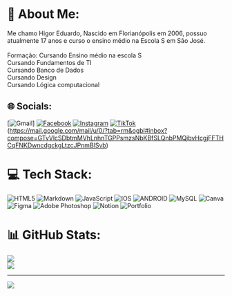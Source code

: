 # 💫 About Me:
Me chamo Higor Eduardo, Nascido em Florianópolis em 2006, possuo atualmente 17 anos e curso o ensino médio na Escola S em São José.<br><br>Formação: Cursando Ensino médio na escola S<br>Cursando Fundamentos de TI<br>Cursando Banco de Dados<br>Cursando Design<br>Cursando Lógica computacional


## 🌐 Socials:
[![Gmail](https://img.shields.io/badge/Gmail-%23E60024.svg?logo=Gmail&logoColor=white)]
[![Facebook](https://img.shields.io/badge/Facebook-%231877F2.svg?logo=Facebook&logoColor=white)]([https://facebook.com/higoreduardo.dasilva](https://www.facebook.com/higoreduardo.dasilva)) [![Instagram](https://img.shields.io/badge/Instagram-%23E4405F.svg?logo=Instagram&logoColor=white)](https://instagram.com/bthhigoroficial) [![TikTok](https://img.shields.io/badge/TikTok-%23000000.svg?logo=TikTok&logoColor=white)](https://tiktok.com/@bth_higor) 
(https://mail.google.com/mail/u/0/?tab=rm&ogbl#inbox?compose=GTvVlcSDbtmMVhLnhnTGPPsmzsNbKBfSLQnbPMQjbvHcgjFFTHCqFNKDwncdgckgLtzcJPnmBlSvb)

# 💻 Tech Stack:
![HTML5](https://img.shields.io/badge/html5-%23E34F26.svg?style=for-the-badge&logo=html5&logoColor=white) ![Markdown](https://img.shields.io/badge/markdown-%23000000.svg?style=for-the-badge&logo=markdown&logoColor=white) ![JavaScript](https://img.shields.io/badge/javascript-%23323330.svg?style=for-the-badge&logo=javascript&logoColor=%23F7DF1E) ![IOS](https://img.shields.io/badge/IOS-%2320232a.svg?style=for-the-badge&logo=apple&logoColor=white) ![ANDROID](https://img.shields.io/badge/android-%2320232a.svg?style=for-the-badge&logo=android&logoColor=%a4c639) ![MySQL](https://img.shields.io/badge/mysql-%2300f.svg?style=for-the-badge&logo=mysql&logoColor=white) ![Canva](https://img.shields.io/badge/Canva-%2300C4CC.svg?style=for-the-badge&logo=Canva&logoColor=white) 	![Figma](https://img.shields.io/badge/figma-%23F24E1E.svg?style=for-the-badge&logo=figma&logoColor=white) ![Adobe Photoshop](https://img.shields.io/badge/adobephotoshop-%2331A8FF.svg?style=for-the-badge&logo=adobephotoshop&logoColor=white) ![Notion](https://img.shields.io/badge/Notion-%23000000.svg?style=for-the-badge&logo=notion&logoColor=white) ![Portfolio](https://img.shields.io/badge/Portfolio-%23000000.svg?style=for-the-badge&logo=firefox&logoColor=#FF7139)
# 📊 GitHub Stats:
![](https://github-readme-stats.vercel.app/api?username=HigorEduardo&theme=radical&hide_border=false&include_all_commits=false&count_private=false)<br/>
![](https://github-readme-streak-stats.herokuapp.com/?user=HigorEduardo&theme=radical&hide_border=false)<br/>

---
[![](https://visitcount.itsvg.in/api?id=HigorEduardo&icon=2&color=5)](https://visitcount.itsvg.in)

<!-- Proudly created with GPRM ( https://gprm.itsvg.in ) -->
